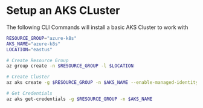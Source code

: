 # Setup an AKS CLuster

The following CLI Commands will install a basic AKS Cluster to work with

```bash
RESOURCE_GROUP="azure-k8s"
AKS_NAME="azure-k8s"
LOCATION="eastus"

# Create Resource Group
az group create -n $RESOURCE_GROUP -l $LOCATION

# Create Cluster
az aks create -g $RESOURCE_GROUP -n $AKS_NAME --enable-managed-identity

# Get Credentials
az aks get-credentials -g $RESOURCE_GROUP -n $AKS_NAME
```